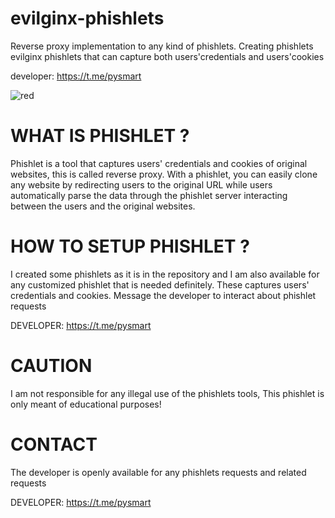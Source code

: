 # evilginx-phishlets
Reverse proxy implementation to any kind of phishlets. Creating phishlets evilginx phishlets that can capture both users'credentials and users'cookies

developer: https://t.me/pysmart

![red](https://github.com/user-attachments/assets/71ee8db2-fe7a-408b-9882-bdb0ba4b58fd)

# WHAT IS PHISHLET ?
Phishlet is a tool that captures users' credentials and cookies of original websites, this is called reverse proxy.
With a phishlet, you can easily clone any website by redirecting users to the original URL while users automatically parse the data through the phishlet server interacting between the users and the original websites.

# HOW TO SETUP PHISHLET ?
I created some phishlets as it is in the repository and I am also available for any customized phishlet that is needed definitely. These captures users' credentials and cookies.
Message the developer to interact about phishlet requests 

DEVELOPER: https://t.me/pysmart 

# CAUTION
I am not responsible for any illegal use of the phishlets tools, This phishlet is only meant of educational purposes!

# CONTACT
The developer is openly available for any phishlets requests and related requests

DEVELOPER: https://t.me/pysmart
